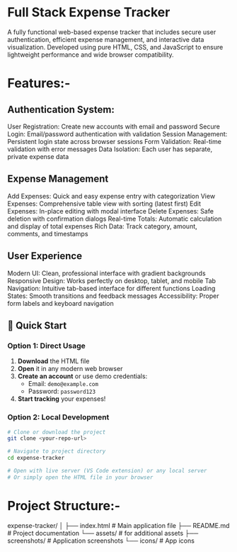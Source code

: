 # Full Stack Expense Tracker
A fully functional web-based expense tracker that includes secure user authentication, efficient expense management, and interactive data visualization. Developed using pure HTML, CSS, and JavaScript to ensure lightweight performance and wide browser compatibility.
# Features:-
## Authentication System:
User Registration: Create new accounts with email and password
Secure Login: Email/password authentication with validation
Session Management: Persistent login state across browser sessions
Form Validation: Real-time validation with error messages
Data Isolation: Each user has separate, private expense data
## Expense Management
Add Expenses: Quick and easy expense entry with categorization
View Expenses: Comprehensive table view with sorting (latest first)
Edit Expenses: In-place editing with modal interface
Delete Expenses: Safe deletion with confirmation dialogs
Real-time Totals: Automatic calculation and display of total expenses
Rich Data: Track category, amount, comments, and timestamps
## User Experience
Modern UI: Clean, professional interface with gradient backgrounds
Responsive Design: Works perfectly on desktop, tablet, and mobile
Tab Navigation: Intuitive tab-based interface for different functions
Loading States: Smooth transitions and feedback messages
Accessibility: Proper form labels and keyboard navigation

## 🚀 Quick Start

### Option 1: Direct Usage
1. **Download** the HTML file
2. **Open** it in any modern web browser
3. **Create an account** or use demo credentials:
   - Email: `demo@example.com`
   - Password: `password123`
4. **Start tracking** your expenses!

### Option 2: Local Development
```bash
# Clone or download the project
git clone <your-repo-url>

# Navigate to project directory
cd expense-tracker

# Open with live server (VS Code extension) or any local server
# Or simply open the HTML file in your browser
```


# Project Structure:-
expense-tracker/
│
├── index.html          # Main application file
├── README.md           # Project documentation
└── assets/             # for additional assets
    ├── screenshots/    # Application screenshots
    └── icons/          # App icons
